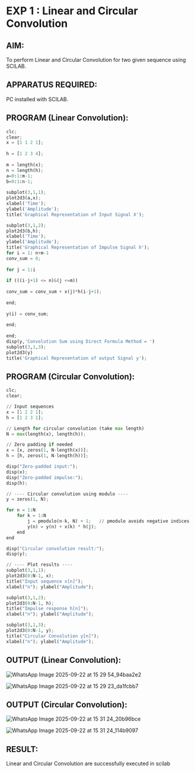 # EXP 1 : Linear and Circular Convolution

## AIM: 

 To perform Linear and Circular Convolution for two given sequence using SCILAB. 

## APPARATUS REQUIRED: 
PC installed with SCILAB. 

## PROGRAM (Linear Convolution):
```python
clc;  
clear; 
x = [1 1 2 1]; 
 
h = [1 2 3 4]; 
 
m = length(x);
n = length(h);
a=0:1:m-1; 
b=0:1:n-1; 
 
subplot(3,1,1);  
plot2d3(a,x); 
xlabel('Time');
ylabel('Amplitude'); 
title('Graphical Representation of Input Signal X');

subplot(3,1,2); 
plot2d3(b,h);  
xlabel('Time'); 
ylabel('Amplitude');  
title('Graphical Representation of Impulse Signal h');
for i = 1: n+m-1 
conv_sum = 0; 
 
for j = 1:i 
 
if (((i-j+1) <= n)&(j <=m)) 
 
conv_sum = conv_sum + x(j)*h(i-j+1); 
 
end; 
 
y(i) = conv_sum; 
 
end;
 
end; 
disp(y,'Convolution Sum using Direct Formula Method = ')
subplot(3,1,3); 
plot2d3(y)  
title('Graphical Representation of output Signal y'); 
```
## PROGRAM (Circular Convolution): 
```python
clc;
clear;

// Input sequences
x = [1 2 2 1];
h = [1 2 3 1];

// Length for circular convolution (take max length)
N = max(length(x), length(h));

// Zero padding if needed
x = [x, zeros(1, N-length(x))];
h = [h, zeros(1, N-length(h))];

disp("Zero-padded input:");
disp(x);
disp("Zero-padded impulse:");
disp(h);

// ---- Circular convolution using modulo ----
y = zeros(1, N);

for n = 1:N
    for k = 1:N
        j = pmodulo(n-k, N) + 1;   // pmodulo avoids negative indices
        y(n) = y(n) + x(k) * h(j);
    end
end

disp("Circular convolution result:");
disp(y);

// ---- Plot results ----
subplot(3,1,1);
plot2d3(0:N-1, x);
title("Input sequence x[n]");
xlabel("n"); ylabel("Amplitude");

subplot(3,1,2);
plot2d3(0:N-1, h);
title("Impulse response h[n]");
xlabel("n"); ylabel("Amplitude");

subplot(3,1,3);
plot2d3(0:N-1, y);
title("Circular Convolution y[n]");
xlabel("n"); ylabel("Amplitude");
```
## OUTPUT (Linear Convolution): 
![WhatsApp Image 2025-09-22 at 15 29 54_94baa2e2](https://github.com/user-attachments/assets/eea85616-5188-42bb-830a-794d951be1fd)

![WhatsApp Image 2025-09-22 at 15 29 23_da1fcbb7](https://github.com/user-attachments/assets/c54c1193-ea9c-42e6-98aa-7826de96436b)

## OUTPUT (Circular Convolution): 
![WhatsApp Image 2025-09-22 at 15 31 24_20b96bce](https://github.com/user-attachments/assets/6f86cb86-4de4-4b39-bf52-48221b016933)

![WhatsApp Image 2025-09-22 at 15 31 24_114b9097](https://github.com/user-attachments/assets/e4cda6cf-d8b2-495f-ae9b-cb01b360fdc7)

## RESULT:
Linear and Circular Convolution are successfully executed in scilab
